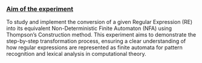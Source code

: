 <u><h3>Aim of the experiment</h3></u>
To study and implement the conversion of a given Regular Expression (RE) into its equivalent Non-Deterministic Finite Automaton (NFA) using Thompson’s Construction method. This experiment aims to demonstrate the step-by-step transformation process, ensuring a clear understanding of how regular expressions are represented as finite automata for pattern recognition and lexical analysis in computational theory.